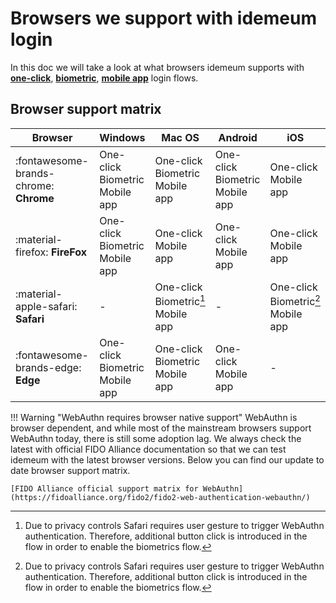 # Browsers we support with idemeum login

In this doc we will take a look at what browsers idemeum supports with **[one-click](/overview/oneclick/)**, **[biometric](/overview/biometric/)**, **[mobile app](/overview/loginapp/)** login flows. 
	
## Browser support matrix

| Browser | Windows | Mac OS | Android | iOS |
| ------- | ------- | ------ | ------- | --- |
| :fontawesome-brands-chrome: **Chrome**  | One-click<br>Biometric<br>Mobile app | One-click<br>Biometric<br>Mobile app | One-click<br>Biometric<br>Mobile app | One-click<br>Mobile app| 
| :material-firefox: **FireFox** | One-click<br>Biometric<br>Mobile app | One-click<br>Mobile app | One-click<br>Mobile app | One-click<br>Mobile app |
| :material-apple-safari: **Safari** | -  | One-click<br>Biometric[^1]<br>Mobile app | - | One-click<br>Biometric[^1]<br>Mobile app |
| :fontawesome-brands-edge: **Edge** | One-click<br>Biometric<br>Mobile app | One-click<br>Biometric<br>Mobile app | One-click<br>Mobile app |- | 

[^1]: Due to privacy controls Safari requires user gesture to trigger WebAuthn authentication. Therefore, additional button click is introduced in the flow in order to enable the biometrics flow. 


!!! Warning "WebAuthn requires browser native support"
	WebAuthn is browser dependent, and while most of the mainstream browsers support WebAuthn today, there is still some adoption lag. We always check the latest with official FIDO Alliance documentation so that we can test idemeum with the latest browser versions. Below you can find our update to date browser support matrix. 
	
	[FIDO Alliance official support matrix for WebAuthn](https://fidoalliance.org/fido2/fido2-web-authentication-webauthn/)



	







